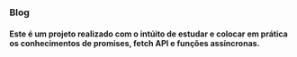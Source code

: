 ### Blog

#### Este é um projeto realizado com o intúito de estudar e colocar em prática os conhecimentos de promises, fetch API e funções assíncronas.
